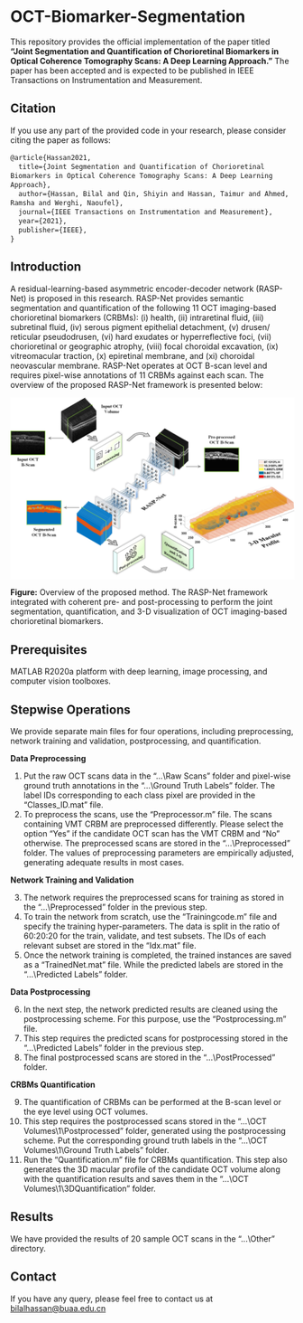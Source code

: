 # OCT-Biomarker-Segmentation
This repository provides the official implementation of the paper titled <b>“Joint Segmentation and Quantification of Chorioretinal Biomarkers in Optical Coherence Tomography Scans: A Deep Learning Approach.”</b> The paper has been accepted and is expected to be published in IEEE Transactions on Instrumentation and Measurement.

## Citation
If you use any part of the provided code in your research, please consider citing the paper as follows:
```
@article{Hassan2021,
  title={Joint Segmentation and Quantification of Chorioretinal Biomarkers in Optical Coherence Tomography Scans: A Deep Learning Approach},
  author={Hassan, Bilal and Qin, Shiyin and Hassan, Taimur and Ahmed, Ramsha and Werghi, Naoufel},
  journal={IEEE Transactions on Instrumentation and Measurement},
  year={2021},
  publisher={IEEE},
}
```
## Introduction
A residual-learning-based asymmetric encoder-decoder network (RASP-Net) is proposed in this research. RASP-Net provides semantic segmentation and quantification of the following 11 OCT imaging-based chorioretinal biomarkers (CRBMs): (i) health, (ii) intraretinal fluid, (iii) subretinal fluid, (iv) serous pigment epithelial detachment, (v) drusen/ reticular pseudodrusen, (vi) hard exudates or hyperreflective foci, (vii) chorioretinal or geographic atrophy, (viii) focal choroidal excavation, (ix) vitreomacular traction, (x) epiretinal membrane, and (xi) choroidal neovascular membrane. RASP-Net operates at OCT B-scan level and requires pixel-wise annotations of 11 CRBMs against each scan. The overview of the proposed RASP-Net framework is presented below: 

<p align="center">
<img width=800 align="center" src = "https://github.com/BilalHassan90/OCT-Biomarker-Segmentation/blob/main/Images/Overview.jpg" alt="Introduction"> </br>
</p>

**Figure:** Overview of the proposed method. The RASP-Net framework integrated with coherent pre- and post-processing to perform the joint segmentation, quantification, and 3-D visualization of OCT imaging-based chorioretinal biomarkers.

## Prerequisites
MATLAB R2020a platform with deep learning, image processing, and computer vision toolboxes. 

## Stepwise Operations
We provide separate main files for four operations, including preprocessing, network training and validation, postprocessing, and quantification.

<p align="justify">
<b>Data Preprocessing </b>

  1.	Put the raw OCT scans data in the “…\Raw Scans” folder and pixel-wise ground truth annotations in the “…\Ground Truth Labels” folder. The label IDs corresponding to each class pixel are provided in the “Classes_ID.mat” file.
  2.	To preprocess the scans, use the “Preprocessor.m” file. The scans containing VMT CRBM are preprocessed differently. Please select the option “Yes” if the candidate OCT scan has the VMT CRBM and “No” otherwise. The preprocessed scans are stored in the “…\Preprocessed” folder. The values of preprocessing parameters are empirically adjusted, generating adequate results in most cases. 

<b>Network Training and Validation </b>

  3.	The network requires the preprocessed scans for training as stored in the “…\Preprocessed” folder in the previous step.
  4.	To train the network from scratch, use the “Trainingcode.m” file and specify the training hyper-parameters. The data is split in the ratio of 60:20:20 for the train, validate, and test subsets. The IDs of each relevant subset are stored in the “Idx.mat” file. 
  5.	Once the network training is completed, the trained instances are saved as a “TrainedNet.mat” file. While the predicted labels are stored in the “…\Predicted Labels” folder.
  
<b>Data Postprocessing </b>

  6.  In the next step, the network predicted results are cleaned using the postprocessing scheme. For this purpose, use the “Postprocessing.m” file.
  7.  This step requires the predicted scans for postprocessing stored in the “…\Predicted Labels” folder in the previous step.
  8.  The final postprocessed scans are stored in the “…\PostProcessed” folder. 

<b>CRBMs Quantification </b>

  9.  The quantification of CRBMs can be performed at the B-scan level or the eye level using OCT volumes.
  10. This step requires the postprocessed scans stored in the “...\OCT Volumes\1\Postprocessed” folder, generated using the postprocessing scheme. Put the corresponding ground truth labels in the “...\OCT Volumes\1\Ground Truth Labels” folder.
  11. Run the “Quantification.m” file for CRBMs quantification. This step also generates the 3D macular profile of the candidate OCT volume along with the quantification results and saves them in the “...\OCT Volumes\1\3DQuantification” folder.
</p>

## Results
We have provided the results of 20 sample OCT scans in the “...\Other” directory.

## Contact
If you have any query, please feel free to contact us at bilalhassan@buaa.edu.cn 

	



  
